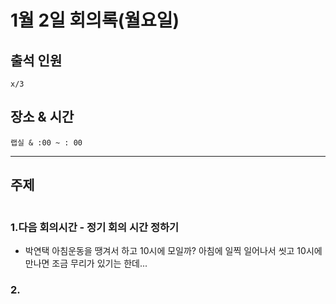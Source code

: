 # **1월 2일 회의록(월요일)**

## **출석 인원**
```
x/3
```

## **장소 & 시간**
```
랩실 & :00 ~ : 00
```
---
## **주제**
```

```

### **1.다음 회의시간 - 정기 회의 시간 정하기**
- 박연택 아침운동을 땡겨서 하고 10시에 모일까? 아침에 일찍 일어나서 씻고 10시에 만나면 조금 무리가 있기는 한데...

### **2.**